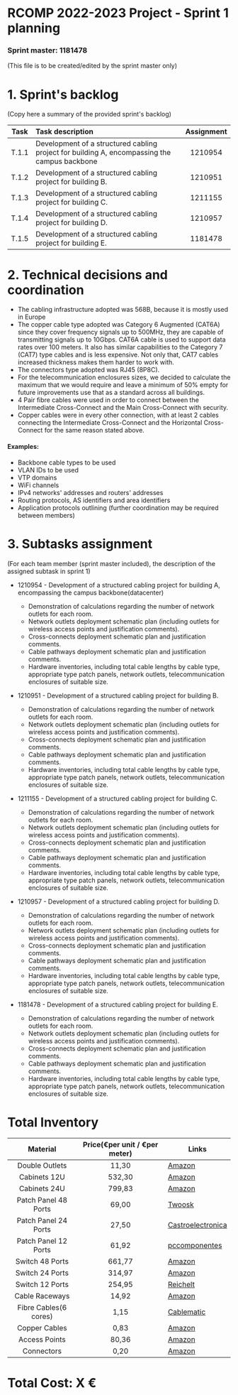 RCOMP 2022-2023 Project - Sprint 1 planning
===========================================
### Sprint master: 1181478 ###

(This file is to be created/edited by the sprint master only)

# 1. Sprint's backlog #
(Copy here a summary of the provided sprint's backlog)

| Task  | Task description                                                                             | Assignment |
| :---: | :------------------------------------------------------------------------------------------- | :--------: |
| T.1.1 | Development of a structured cabling project for building A, encompassing the campus backbone |  1210954   |
| T.1.2 | Development of a structured cabling project for building B.                                  |  1210951   |
| T.1.3 | Development of a structured cabling project for building C.                                  |  1211155   |
| T.1.4 | Development of a structured cabling project for building D.                                  |  1210957   |
| T.1.5 | Development of a structured cabling project for building E.                                  |  1181478   |



# 2. Technical decisions and coordination #

* The cabling infrastructure adopted was 568B, because it is mostly used in Europe
* The copper cable type adopted was Category 6 Augmented (CAT6A) since they cover frequency signals up to 500MHz, they are capable of transmitting signals up to 10Gbps. CAT6A cable is used to support data rates over 100 meters.
  It also has similar capabilities to the Category 7 (CAT7) type cables and is less expensive. Not only that, CAT7 cables increased thickness makes them harder to work with.
* The connectors type adopted was RJ45 (8P8C).
* For the telecommunication enclosures sizes, we decided to calculate the maximum that we would require and leave a minimum of 50% empty for future improvements use that as a standard across all buildings.
* 4 Pair fibre cables were used in order to connect between the Intermediate Cross-Connect and the Main Cross-Connect with security.
* Copper cables were in every other connection, with at least 2 cables connecting the Intermediate Cross-Connect and the Horizontal Cross-Connect for the same reason stated above.


#### Examples: ####
  * Backbone cable types to be used
  * VLAN IDs to be used
  * VTP domains
  * WiFi channels
  * IPv4 networks' addresses and routers' addresses
  * Routing protocols, AS identifiers and area identifiers
  * Application protocols outlining (further coordination may be required between members)



# 3. Subtasks assignment #
(For each team member (sprint master included), the description of the assigned subtask in sprint 1)

  * 1210954 - Development of a structured cabling project for building A, encompassing the campus backbone(datacenter)
    - Demonstration of calculations regarding the number of network outlets for each room.
    - Network outlets deployment schematic plan (including outlets for wireless access points and justification comments).
    - Cross-connects deployment schematic plan and justification comments.
    - Cable pathways deployment schematic plan and justification comments.
    - Hardware inventories, including total cable lengths by cable type, appropriate type patch panels, network outlets, telecommunication enclosures of suitable size.


  * 1210951 - Development of a structured cabling project for building B.
      - Demonstration of calculations regarding the number of network outlets for each room.
      - Network outlets deployment schematic plan (including outlets for wireless access points and justification comments).
      - Cross-connects deployment schematic plan and justification comments.
      - Cable pathways deployment schematic plan and justification comments.
      - Hardware inventories, including total cable lengths by cable type, appropriate type patch panels, network outlets, telecommunication enclosures of suitable size.


  * 1211155 - Development of a structured cabling project for building C.
      - Demonstration of calculations regarding the number of network outlets for each room.
      - Network outlets deployment schematic plan (including outlets for wireless access points and justification comments).
      - Cross-connects deployment schematic plan and justification comments.
      - Cable pathways deployment schematic plan and justification comments.
      - Hardware inventories, including total cable lengths by cable type, appropriate type patch panels, network outlets, telecommunication enclosures of suitable size.


  * 1210957 - Development of a structured cabling project for building D.
      - Demonstration of calculations regarding the number of network outlets for each room.
      - Network outlets deployment schematic plan (including outlets for wireless access points and justification comments).
      - Cross-connects deployment schematic plan and justification comments.
      - Cable pathways deployment schematic plan and justification comments.
      - Hardware inventories, including total cable lengths by cable type, appropriate type patch panels, network outlets, telecommunication enclosures of suitable size.


  * 1181478 - Development of a structured cabling project for building E.
      - Demonstration of calculations regarding the number of network outlets for each room.
      - Network outlets deployment schematic plan (including outlets for wireless access points and justification comments).
      - Cross-connects deployment schematic plan and justification comments.
      - Cable pathways deployment schematic plan and justification comments.
      - Hardware inventories, including total cable lengths by cable type, appropriate type patch panels, network outlets, telecommunication enclosures of suitable size.

# Total Inventory

|       Material        | Price(€per unit / €per meter) | Links                                                                                                                                                                                                                                                                                                                                                                                                                |
| :-------------------: | :---------------------------: | -------------------------------------------------------------------------------------------------------------------------------------------------------------------------------------------------------------------------------------------------------------------------------------------------------------------------------------------------------------------------------------------------------------------- |
|    Double Outlets     |             11,30             | [Amazon](https://www.amazon.com/RiteAV-Power-Outlet-Ethernet-Decorative/dp/B01NA02FLQ?th=1)                                                                                                                                                                                                                                                                                                                          |
|     Cabinets 12U      |            532,30             | [Amazon](https://www.amazon.es/-/pt/dp/B009B1I1C8/ref=sr_1_10?keywords=cabinet+12u&qid=1678918898&sr=8-10)                                                                                                                                                                                                                                                                                                           |
|     Cabinets 24U      |            799,83             | [Amazon](https://www.amazon.es/-/pt/dp/B071KW98RM/ref=sr_1_2?crid=23NDIUDWULL1I&keywords=cabinet+24u&qid=1678919075&sprefix=cabinet+24u%2Caps%2C92&sr=8-2)                                                                                                                                                                                                                                                           |
| Patch Panel 48 Ports  |             69,00             | [Twoosk](https://twoosk.com/en/marketplace/product_details/2084?utm_term=&utm_campaign=Smart_Shopping_DE_New_acq&utm_source=adwords&utm_medium=ppc&hsa_acc=7162791949&hsa_cam=18269842455&hsa_grp=&hsa_ad=&hsa_src=x&hsa_tgt=&hsa_kw=&hsa_mt=&hsa_net=adwords&hsa_ver=3&gclid=Cj0KCQjw2cWgBhDYARIsALggUhpYnXQz7ALh1Iv2CewiF97-KRQKQmOOF4b6UwcxhanTQZqp3gaDD7YaAlb2EALw_wcB)                                          |
| Patch Panel 24 Ports  |             27,50             | [Castroelectronica](https://www.castroelectronica.pt/pt/product/patch-panel-19-1u-rj45-24-portas-cat6-preto--proftc)                                                                                                                                                                                                                                                                                                 |
| Patch Panel 12 Ports  |             61,92             | [pccomponentes](https://www.pccomponentes.pt/digitus-panel-10-12-puertos-ftp-cat-6-1u-gris?utm_source=kelkoopt&utm_medium=cpc&utm_campaign=kelkooclick&utm_term=digitus+Digitus+Painel+10%22+12+Portas+FTP&from=kelkoopt&kgclid=Cj0KCQjw2cWgBhDYARIsALggUhpkbACpqfMUUoJiU_BbSx36_3V9eYbEAk3A1S3GQ6_xzGK8RdWYre8aAgPUEALw_wcB)                                                                                        |
|    Switch 48 Ports    |            661,77             | [Amazon](https://www.amazon.com/CISCO-DESIGNED-Business-CBS350-48T-4G-Protection/dp/B08KSX17GV/ref=sr_1_11?keywords=cisco+48+port+gigabit+switch&qid=1678917903&sr=8-11)                                                                                                                                                                                                                                             |
|    Switch 24 Ports    |            314,97             | [Amazon](https://www.amazon.com/Business-CBS250-24T-4G-Lifetime-Protection-CBS250-24T-4G-NA/dp/B08JZ8MXHZ/ref=sr_1_4?keywords=cisco+switch&qid=1678917687&sr=8-4)                                                                                                                                                                                                                                                    |
|    Switch 12 Ports    |            254,95             | [Reichelt](https://www.reichelt.com/de/en/switch-12-port-gigabit-ethernet-poe-sfp-zyxel-gs135012hp-p281658.html)                                                                                                                                                                                                                                                                                                     |
|    Cable Raceways     |             14,92             | [Amazon](https://www.amazon.es/-/pt/dp/B07BYW18XQ/ref=sr_1_6?crid=KVAQ3VOLP0DX&keywords=cable+raceway&qid=1678919408&sprefix=cable+race%2Caps%2C105&sr=8-6)                                                                                                                                                                                                                                                          |
| Fibre Cables(6 cores) |             1,15              | [Cablematic](https://cablematic.com/pt/produtos/bobina-de-fibra-optica-9125-fibras-monomodo-6-fora-de-100-m-os2-FG021/?cr=EUR&ct=PT&gclid=Cj0KCQjw2cWgBhDYARIsALggUhpRe-peEq3NzNjfZ-ut5Mre5tK5ygROf-gcZqyjQrh5QoohJGOHFxUaArOoEALw_wcB)                                                                                                                                                                              |
|     Copper Cables     |             0,83              | [Amazon](https://www.amazon.com/1000ft-Unshielded-Twisted-Ethernet-trueCABLE/dp/B073WMTQ3R/ref=sr_1_1_sspa?keywords=cat6a+cable&qid=1678916271&sr=8-1-spons&psc=1&smid=A2NFTNJT88MXC2&spLa=ZW5jcnlwdGVkUXVhbGlmaWVyPUFaNlhGSUI2OTNCSTQmZW5jcnlwdGVkSWQ9QTAxOTMwNjczRThCOTc3Njc4MEpNJmVuY3J5cHRlZEFkSWQ9QTA1MDc1NjgxWjU1WkpPT0dFQ0dZJndpZGdldE5hbWU9c3BfYXRmJmFjdGlvbj1jbGlja1JlZGlyZWN0JmRvTm90TG9nQ2xpY2s9dHJ1ZQ==) |
|     Access Points     |             80,36             | [Amazon](https://www.amazon.com/Cisco-Business-802-11ac-Protection-CBW140AC-B/dp/B087QTZL4Z)                                                                                                                                                                                                                                                                                                                         |
|      Connectors       |             0,20              | [Amazon](https://www.amazon.com/AOWIZ-Connector-100-PACK-Ethernet-Unshielded/dp/B09TP9GRV6/ref=sr_1_2_sspa?keywords=cat6a+connector&qid=1678918003&sr=8-2-spons&psc=1&spLa=ZW5jcnlwdGVkUXVhbGlmaWVyPUEyVUE4SFU2RzZFNkVQJmVuY3J5cHRlZElkPUEwODEyMTYwMjlFUTU1T1BSTFk2VCZlbmNyeXB0ZWRBZElkPUEwMTk1MzQ4MVRDTlk0Q0hBNFpNMSZ3aWRnZXROYW1lPXNwX2F0ZiZhY3Rpb249Y2xpY2tSZWRpcmVjdCZkb05vdExvZ0NsaWNrPXRydWU=)                 |


# Total Cost: X €